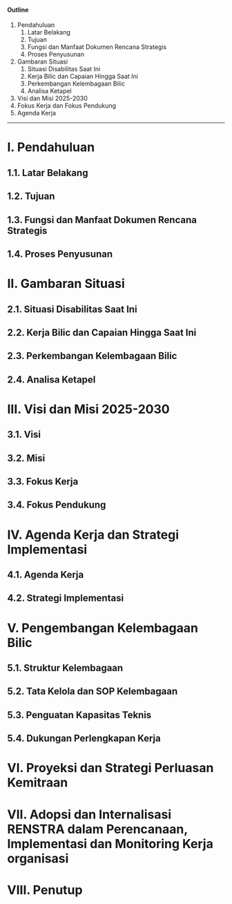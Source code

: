 #### Outline
1. Pendahuluan
	1. Latar Belakang
	2. Tujuan
	3. Fungsi dan Manfaat Dokumen Rencana Strategis
	4. Proses Penyusunan
2. Gambaran Situasi
	1. Situasi Disabilitas Saat Ini
	2. Kerja Bilic dan Capaian Hingga Saat Ini
	3. Perkembangan Kelembagaan Bilic
	4. Analisa Ketapel
3. Visi dan Misi 2025-2030
4. Fokus Kerja dan Fokus Pendukung
5. Agenda Kerja

***

# I. Pendahuluan

## 1.1. Latar Belakang

## 1.2. Tujuan

## 1.3. Fungsi dan Manfaat Dokumen Rencana Strategis

## 1.4. Proses Penyusunan


# II. Gambaran Situasi

## 2.1. Situasi Disabilitas Saat Ini

## 2.2. Kerja Bilic dan Capaian Hingga Saat Ini

## 2.3. Perkembangan Kelembagaan Bilic

## 2.4. Analisa Ketapel


# III. Visi dan Misi 2025-2030

## 3.1. Visi

## 3.2. Misi

## 3.3. Fokus Kerja

## 3.4. Fokus Pendukung

# IV. Agenda Kerja dan Strategi Implementasi

## 4.1. Agenda Kerja

## 4.2. Strategi Implementasi

# V. Pengembangan Kelembagaan Bilic

## 5.1. Struktur Kelembagaan
    
## 5.2. Tata Kelola dan SOP Kelembagaan
    
## 5.3. Penguatan Kapasitas Teknis
    
## 5.4. Dukungan Perlengkapan Kerja
    
# VI. Proyeksi dan Strategi Perluasan Kemitraan

# VII. Adopsi dan Internalisasi RENSTRA dalam Perencanaan, Implementasi dan Monitoring Kerja organisasi

# VIII. Penutup
<!--stackedit_data:
eyJoaXN0b3J5IjpbMzE2MDk5OTIzLDI1OTA0NDExOV19
-->